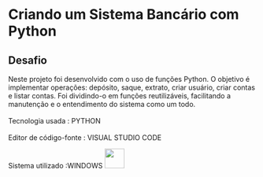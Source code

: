 # Criando um Sistema Bancário com Python

## Desafio

Neste projeto foi desenvolvido com o uso de funções Python. O objetivo é implementar  operações: depósito, saque, extrato, criar usuário, criar contas e listar contas. Foi dividindo-o em funções reutilizáveis, facilitando a manutenção e o entendimento do sistema como um todo.
<p> 
Tecnologia usada : PYTHON
  <img src="https://cdn3.iconfinder.com/data/icons/logos-and-brands-adobe/512/267_Python-512.png" width="17">
</p>

<p>
Editor de código-fonte : VISUAL STUDIO CODE 
    <img src = "https://scontent-gru2-2.xx.fbcdn.net/v/t39.30808-6/309415976_562523869007504_5851254829295611307_n.png?_nc_cat=111&ccb=1-7&_nc_sid=6ee11a&_nc_ohc=AFA0SzaBcAEQ7kNvgHP1aZw&_nc_ht=scontent-gru2-2.xx&_nc_gid=ARvouJV1LUKqQ3-3lLqnOu1&oh=00_AYAedmz6T5zPifSrHaam4TS-7zRAeoZpStSwjngXE8FmAg&oe=66FA8ECE" width = "17">
</p>

<p>
Sistema utilizado :WINDOWS 
<img src = "https://s2-techtudo.glbimg.com/rLHeLGo9MC-1NpXHtRlSepBILdE=/0x0:695x370/1000x0/smart/filters:strip_icc()/i.s3.glbimg.com/v1/AUTH_08fbf48bc0524877943fe86e43087e7a/internal_photos/bs/2021/g/G/FiyXuiSbmwFGp2WV3KuA/2014-09-30-windows-8-logo-wallpapers.png" width = "40">
</p>
